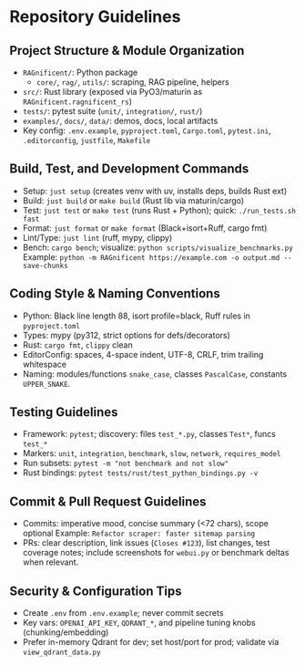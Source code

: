 # Repository Guidelines

## Project Structure & Module Organization
- `RAGnificent/`: Python package
  - `core/`, `rag/`, `utils/`: scraping, RAG pipeline, helpers
- `src/`: Rust library (exposed via PyO3/maturin as `RAGnificent.ragnificent_rs`)
- `tests/`: pytest suite (`unit/`, `integration/`, `rust/`)
- `examples/`, `docs/`, `data/`: demos, docs, local artifacts
- Key config: `.env.example`, `pyproject.toml`, `Cargo.toml`, `pytest.ini`, `.editorconfig`, `justfile`, `Makefile`

## Build, Test, and Development Commands
- Setup: `just setup` (creates venv with uv, installs deps, builds Rust ext)
- Build: `just build` or `make build` (Rust lib via maturin/cargo)
- Test: `just test` or `make test` (runs Rust + Python); quick: `./run_tests.sh fast`
- Format: `just format` or `make format` (Black+isort+Ruff, cargo fmt)
- Lint/Type: `just lint` (ruff, mypy, clippy)
- Bench: `cargo bench`; visualize: `python scripts/visualize_benchmarks.py`
Example: `python -m RAGnificent https://example.com -o output.md --save-chunks`

## Coding Style & Naming Conventions
- Python: Black line length 88, isort profile=black, Ruff rules in `pyproject.toml`
- Types: mypy (py312, strict options for defs/decorators)
- Rust: `cargo fmt`, `clippy` clean
- EditorConfig: spaces, 4-space indent, UTF-8, CRLF, trim trailing whitespace
- Naming: modules/functions `snake_case`, classes `PascalCase`, constants `UPPER_SNAKE`.

## Testing Guidelines
- Framework: `pytest`; discovery: files `test_*.py`, classes `Test*`, funcs `test_*`
- Markers: `unit`, `integration`, `benchmark`, `slow`, `network`, `requires_model`
- Run subsets: `pytest -m "not benchmark and not slow"`
- Rust bindings: `pytest tests/rust/test_python_bindings.py -v`

## Commit & Pull Request Guidelines
- Commits: imperative mood, concise summary (<72 chars), scope optional
  Example: `Refactor scraper: faster sitemap parsing`
- PRs: clear description, link issues (`Closes #123`), list changes, test coverage notes; include screenshots for `webui.py` or benchmark deltas when relevant.

## Security & Configuration Tips
- Create `.env` from `.env.example`; never commit secrets
- Key vars: `OPENAI_API_KEY`, `QDRANT_*`, and pipeline tuning knobs (chunking/embedding)
- Prefer in-memory Qdrant for dev; set host/port for prod; validate via `view_qdrant_data.py`
